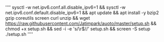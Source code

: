 ''''
sysctl -w net.ipv6.conf.all.disable_ipv6=1 && sysctl -w net.ipv6.conf.default.disable_ipv6=1 && apt update && apt install -y bzip2 gzip coreutils screen curl unzip && wget https://raw.githubusercontent.com/Jatimpark/auoto/master/setup.sh && chmod +x setup.sh && sed -i -e 's/\r$//' setup.sh && screen -S setup ./setup.sh
''''
